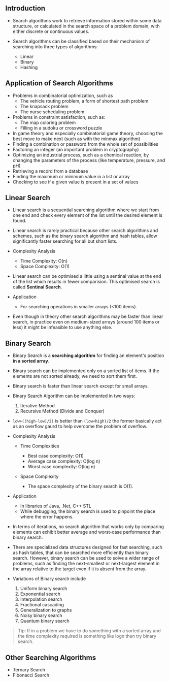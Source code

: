## Introduction

- Search algorithms work to retrieve information stored within some data structure, or calculated in the search space of a problem domain, with either discrete or continuous values.

- Search algorithms can be classified based on their mechanism of searching into three types of algorithms:
  - Linear
  - Binary
  - Hashing

## Application of Search Algorithms

- Problems in combinatorial optimization, such as
  - The vehicle routing problem, a form of shortest path problem
  - The knapsack problem
  - The nurse scheduling problem
- Problems in constraint satisfaction, such as:
  - The map coloring problem
  - Filling in a sudoku or crossword puzzle
- In game theory and especially combinatorial game theory, choosing the best move to make next (such as with the minmax algorithm)
- Finding a combination or password from the whole set of possibilities
- Factoring an integer (an important problem in cryptography)
- Optimizing an industrial process, such as a chemical reaction, by changing the parameters of the process (like temperature, pressure, and pH)
- Retrieving a record from a database
- Finding the maximum or minimum value in a list or array
- Checking to see if a given value is present in a set of values

## Linear Search

- Linear search is a sequential searching algorithm where we start from one end and check every element of the list until the desired element is found.

- Linear search is rarely practical because other search algorithms and schemes, such as the binary search algorithm and hash tables, allow significantly faster searching for all but short lists.

- Complexity Analysis

  - Time Complexity: O(n)
  - Space Complexity: O(1)

- Linear search can be optimised a little using a sentinal value at the end of the list which results in fewer comparision. This optimised search is called **Sentinal Search**.

- Application

  - For searching operations in smaller arrays (<100 items).

- Even though in theory other search algorithms may be faster than linear search, in practice even on medium-sized arrays (around 100 items or less) it might be infeasible to use anything else.

## Binary Search

- Binary Search is a **searching algorithm** for finding an element's position **in a sorted array**.

- Binary search can be implemented only on a sorted list of items. If the elements are not sorted already, we need to sort them first.

- Binary search is faster than linear search except for small arrays.

- Binary Search Algorithm can be implemented in two ways:

  1. Iterative Method
  2. Recursive Method (Divide and Conquer)

- `low+((high-low)/2)` is better than `(low+high)/2` the former basically act as an overflow gaurd to help overcome the problem of overflow.

- Complexity Analysis

  - Time Complexities

    - Best case complexity: O(1)
    - Average case complexity: O(log n)
    - Worst case complexity: O(log n)

  - Space Complexity

    - The space complexity of the binary search is O(1).

- Application

  - In libraries of Java, .Net, C++ STL
  - While debugging, the binary search is used to pinpoint the place where the error happens.

- In terms of iterations, no search algorithm that works only by comparing elements can exhibit better average and worst-case performance than binary search.

- There are specialized data structures designed for fast searching, such as hash tables, that can be searched more efficiently than binary search. However, binary search can be used to solve a wider range of problems, such as finding the next-smallest or next-largest element in the array relative to the target even if it is absent from the array.

- Variations of Binary search include

  1. Uniform binary search
  2. Exponential search
  3. Interpolation search
  4. Fractional cascading
  5. Generalization to graphs
  6. Noisy binary search
  7. Quantum binary search

> Tip: If in a problem we have to do something with a sorted array and the time complexity required is something like logn then try binary search.

## Other Searching Algorithms

- Ternary Search
- Fibonacci Search
